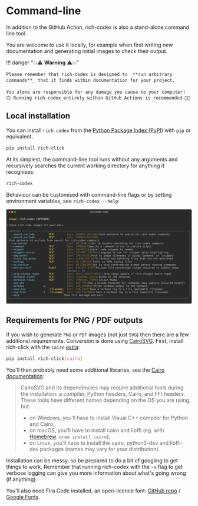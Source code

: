 # Command-line

In addition to the GitHub Action, rich-codex is also a stand-alone command line tool.

You are welcome to use it locally, for example when first writing new documentation and generating initial images to check their output.

!!! danger "💥⚠️ **Warning** ⚠️💥"

    Please remember that rich-codex is designed to _**run arbitrary commands**_ that it finds within documentation for your project.

    You alone are responsible for any damage you cause to your computer! 🙃 Running rich-codex entirely within GitHub Actions is recommended 👍🏻

## Local installation

You can install `rich-codex` from the [Python Package Index (PyPI)](https://pypi.org/project/rich-codex/) with `pip` or equivalent.

```bash
pip install rich-click
```

At its simplest, the command-line tool runs without any arguments and recursively searches the current working directory for anything it recognises:

```bash
rich-codex
```

Behaviour can be customised with command-line flags or by setting environment variables, see `rich-codex --help`:

![`rich-codex --help`](../img/rich-codex-help.svg)

## Requirements for PNG / PDF outputs

If you wish to generate `PNG` or `PDF` images (not just `SVG`) then there are a few additional requirements. Conversion is done using [CairoSVG](https://cairosvg.org/). First, install rich-click with the `cairo` [extra](https://packaging.python.org/en/latest/tutorials/installing-packages/#installing-setuptools-extras):

```bash
pip install rich-click[cairo]
```

You'll then probably need some additional libraries, see the [Cairo documentation](https://cairosvg.org/documentation/):

> CairoSVG and its dependencies may require additional tools during the installation: a compiler, Python headers, Cairo, and FFI headers. These tools have different names depending on the OS you are using, but:
>
> - on Windows, you’ll have to install Visual C++ compiler for Python and Cairo;
> - on macOS, you’ll have to install cairo and libffi (eg. with [Homebrew](https://brew.sh): `brew install cairo`);
> - on Linux, you’ll have to install the cairo, python3-dev and libffi-dev packages (names may vary for your distribution).

Installation can be messy, so be prepared to do a bit of googling to get things to work. Remember that running rich-codex with the `-v` flag to get verbose logging can give you more information about what's going wrong (if anything).

You'll also need Fira Code installed, an open-licence font: [GitHub repo](https://github.com/tonsky/FiraCode) / [Google Fonts](https://fonts.google.com/specimen/Fira+Code).
